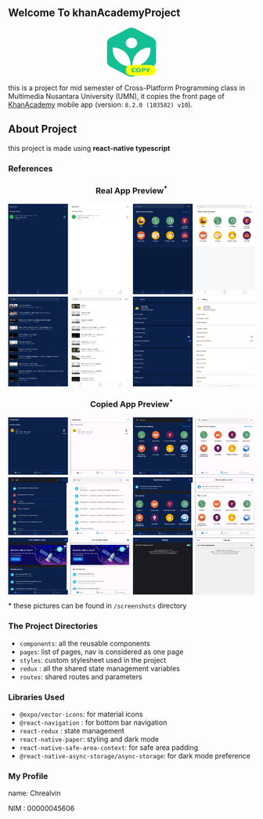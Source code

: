 ## Welcome To khanAcademyProject

<div style="display: flex; justify-content: center;">
    <img src="./assets/icons/art copy.svg" width="100px" height="100px">
</div>

this is a project for mid semester of Cross-Platform Programming class in Multimedia Nusantara University (UMN), it copies the front page of [KhanAcademy](https://play.google.com/store/apps/details?id=org.khanacademy.android&hl=en_CA) mobile app (version: `8.2.0 (103582) v10`).

## About Project

this project is made using **react-native typescript**

### References

<h3 style="text-align: center;">Real App Preview<sup>*</sup></h3>
<div style="display: grid; grid-template-columns: 1fr 1fr 1fr 1fr; gap: 5px;">
    <img style="width: 100%; height: 100%;" src="./screenshots/references/bookmarks_dark.jpg" alt="" srcset="">
    <img style="width: 100%; height: 100%;" src="./screenshots/references/bookmarks_light.jpg" alt="" srcset="">
    <img style="width: 100%; height: 100%;" src="./screenshots/references/explore_no_search_dark.jpg" alt="" srcset="">
    <img style="width: 100%; height: 100%;" src="./screenshots/references/explore_no_search_light.jpg" alt="" srcset="">
    <img style="width: 100%; height: 100%;" src="./screenshots/references/explore_search_dark.jpg" alt="" srcset="">
    <img style="width: 100%; height: 100%;" src="./screenshots/references/explore_search_light.jpg" alt="" srcset="">
    <img style="width: 100%; height: 100%;" src="./screenshots/references/settings_dark.jpg" alt="" srcset="">
    <img style="width: 100%; height: 100%;" src="./screenshots/references/settings_light.jpg" alt="" srcset="">
</div>



<h3 style="text-align: center;">Copied App Preview<sup>*</sup> </h3>
<div style="display: grid; grid-template-columns: 1fr 1fr 1fr 1fr; gap: 5px;">
    <img style="width: 100%; height: 100%;" src="./screenshots/previews/bookmarks_dark.PNG" alt="" srcset="" />
    <img style="width: 100%; height: 100%;" src="./screenshots/previews/bookmarks_light.PNG" alt="" srcset="" />
    <img style="width: 100%; height: 100%;" src="./screenshots/previews/explore_no_search_dark.PNG" alt="" srcset="" />
    <img style="width: 100%; height: 100%;" src="./screenshots/previews/explore_no_search_light.PNG" alt="" srcset=""/>
    <img style="width: 100%; height: 100%;" src="./screenshots/previews/explore_search_dark.PNG" alt="" srcset="">
    <img style="width: 100%; height: 100%;" src="./screenshots/previews/explore_search_light.PNG" alt="" srcset="">
    <img style="width: 100%; height: 100%;" src="./screenshots/previews/homepage_bottom_dark.PNG" alt="" srcset="">
    <img style="width: 100%; height: 100%;" src="./screenshots/previews/homepage_bottom_light.PNG" alt="" srcset="">
    <img style="width: 100%; height: 100%;" src="./screenshots/previews/homepage_top_dark.PNG" alt="" srcset="">
    <img style="width: 100%; height: 100%;" src="./screenshots/previews/homepage_top_light.PNG" alt="" srcset="">
    <img style="width: 100%; height: 100%;" src="./screenshots/previews/settings_dark.PNG" alt="" srcset="">
    <img style="width: 100%; height: 100%;" src="./screenshots/previews/settings_light.PNG" alt="" srcset="">
</div>

\* these pictures can be found in `/screenshots` directory

### The Project Directories

- `components`: all the reusable components
- `pages`: list of pages, nav is considered as one page
- `styles`: custom stylesheet used in the project
- `redux` : all the shared state management variables
- `routes`: shared routes and parameters

### Libraries Used

- `@expo/vector-icons`: for material icons
- `@react-navigation` : for bottom bar navigation
- `react-redux`       : state management
- `react-native-paper`: styling and dark mode
- `react-native-safe-area-context`: for safe area padding
- `@react-native-async-storage/async-storage`: for dark mode preference

### My Profile

name: Chrealvin

NIM : 00000045606